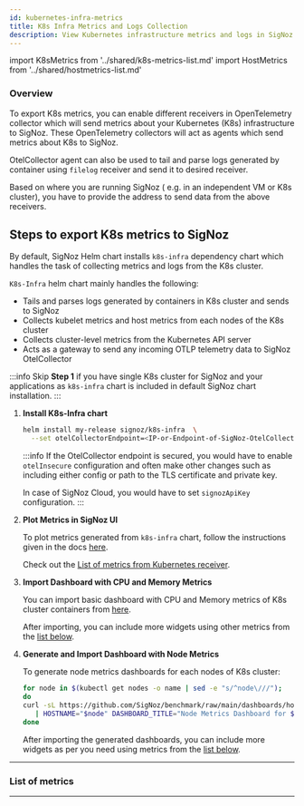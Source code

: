 ```yaml
---
id: kubernetes-infra-metrics
title: K8s Infra Metrics and Logs Collection
description: View Kubernetes infrastructure metrics and logs in SigNoz
---
```


import K8sMetrics from '../shared/k8s-metrics-list.md'
import HostMetrics from '../shared/hostmetrics-list.md'

### Overview
To export K8s metrics, you can enable different receivers in OpenTelemetry
collector which will send metrics about your Kubernetes (K8s) infrastructure
to SigNoz. These OpenTelemetry collectors will act as agents which send
metrics about K8s to SigNoz.

OtelCollector agent can also be used to tail and parse logs generated by
container using `filelog` receiver and send it to desired receiver.

Based on where you are running SigNoz ( e.g. in an independent VM or K8s cluster),
you have to provide the address to send data from the above receivers.

## Steps to export K8s metrics to SigNoz

By default, SigNoz Helm chart installs `k8s-infra` dependency chart which
handles the task of collecting metrics and logs from the K8s cluster.

`K8s-Infra` helm chart mainly handles the following:
- Tails and parses logs generated by containers in K8s cluster and sends to SigNoz
- Collects kubelet metrics and host metrics from each nodes of the K8s cluster
- Collects cluster-level metrics from the Kubernetes API server
- Acts as a gateway to send any incoming OTLP telemetry data to SigNoz OtelCollector

:::info
Skip **Step 1** if you have single K8s cluster for SigNoz and your applications
as `k8s-infra` chart is included in default SigNoz chart installation.
:::

1. **Install K8s-Infra chart**

   ```bash
   helm install my-release signoz/k8s-infra  \
     --set otelCollectorEndpoint=<IP-or-Endpoint-of-SigNoz-OtelCollector>:4317
   ```

   :::info
   If the OtelCollector endpoint is secured, you would have to enable `otelInsecure`
   configuration and often make other changes such as including either config
   or path to the TLS certificate and private key.

   In case of SigNoz Cloud, you would have to set `signozApiKey` configuration.
   :::

2. **Plot Metrics in SigNoz UI**

   To plot metrics generated from `k8s-infra` chart, follow the instructions given
   in the docs [here][4].

   Check out the [List of metrics from Kubernetes receiver][3].

3. **Import Dashboard with CPU and Memory Metrics**

   You can import basic dashboard with CPU and Memory metrics of K8s cluster
   containers from [here][5].

   After importing, you can include more widgets using other metrics from
   the [list below][3].

4. **Generate and Import Dashboard with Node Metrics**
   
   To generate node metrics dashboards for each nodes of K8s cluster:

   ```bash
   for node in $(kubectl get nodes -o name | sed -e "s/^node\///");
   do
   curl -sL https://github.com/SigNoz/benchmark/raw/main/dashboards/hostmetrics/hostmetrics-import.sh \
      | HOSTNAME="$node" DASHBOARD_TITLE="Node Metrics Dashboard for $node" bash
   done
   ```

   After importing the generated dashboards, you can include more widgets as
   per you need using metrics from the [list below][3].

---

### List of metrics

<K8sMetrics />

<HostMetrics name="Node Metrics"/>

---

[1]: https://github.com/SigNoz/otel-collector-k8s/blob/main/agent/infra-metrics.yaml#L47
[2]: https://github.com/SigNoz/otel-collector-k8s/blob/main/deployment/all-in-one.yaml#L19
[3]: #list-of-metrics
[4]: https://signoz.io/docs/userguide/dashboards/
[5]: https://github.com/SigNoz/benchmark/raw/main/dashboards/k8s-infra-metrics/cpu-memory-metrics.json
